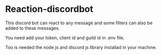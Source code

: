 # Reaction-discordbot
This discord bot can react to any message and some filters can also be added to these messages.

You need add your token, client id and guild id in .env file.

Too is needed the node js and discord js library installad in your machine.
